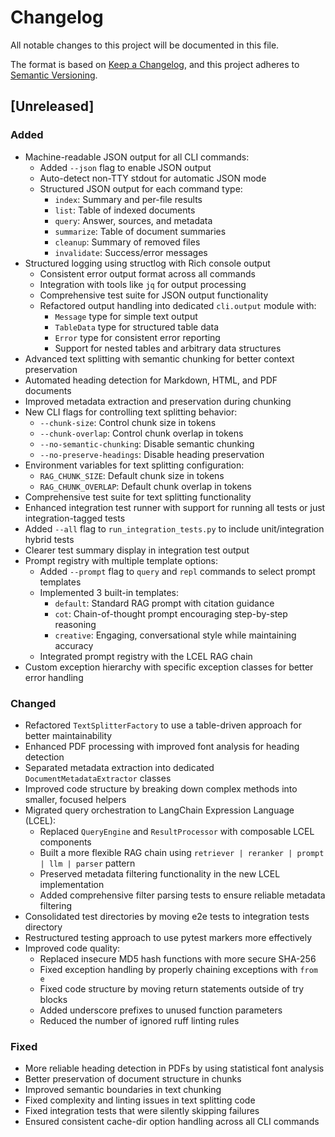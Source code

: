 # Changelog

All notable changes to this project will be documented in this file.

The format is based on [Keep a Changelog](https://keepachangelog.com/en/1.0.0/),
and this project adheres to [Semantic Versioning](https://semver.org/spec/v2.0.0.html).

## [Unreleased]

### Added
- Machine-readable JSON output for all CLI commands:
  - Added `--json` flag to enable JSON output
  - Auto-detect non-TTY stdout for automatic JSON mode
  - Structured JSON output for each command type:
    - `index`: Summary and per-file results
    - `list`: Table of indexed documents
    - `query`: Answer, sources, and metadata
    - `summarize`: Table of document summaries
    - `cleanup`: Summary of removed files
    - `invalidate`: Success/error messages
- Structured logging using structlog with Rich console output
  - Consistent error output format across all commands
  - Integration with tools like `jq` for output processing
  - Comprehensive test suite for JSON output functionality
  - Refactored output handling into dedicated `cli.output` module with:
    - `Message` type for simple text output
    - `TableData` type for structured table data
    - `Error` type for consistent error reporting
    - Support for nested tables and arbitrary data structures
- Advanced text splitting with semantic chunking for better context preservation
- Automated heading detection for Markdown, HTML, and PDF documents
- Improved metadata extraction and preservation during chunking
- New CLI flags for controlling text splitting behavior:
  - `--chunk-size`: Control chunk size in tokens
  - `--chunk-overlap`: Control chunk overlap in tokens
  - `--no-semantic-chunking`: Disable semantic chunking
  - `--no-preserve-headings`: Disable heading preservation
- Environment variables for text splitting configuration:
  - `RAG_CHUNK_SIZE`: Default chunk size in tokens
  - `RAG_CHUNK_OVERLAP`: Default chunk overlap in tokens
- Comprehensive test suite for text splitting functionality
- Enhanced integration test runner with support for running all tests or just integration-tagged tests
- Added `--all` flag to `run_integration_tests.py` to include unit/integration hybrid tests
- Clearer test summary display in integration test output
- Prompt registry with multiple template options:
  - Added `--prompt` flag to `query` and `repl` commands to select prompt templates
  - Implemented 3 built-in templates:
    - `default`: Standard RAG prompt with citation guidance
    - `cot`: Chain-of-thought prompt encouraging step-by-step reasoning
    - `creative`: Engaging, conversational style while maintaining accuracy
  - Integrated prompt registry with the LCEL RAG chain
- Custom exception hierarchy with specific exception classes for better error handling

### Changed
- Refactored `TextSplitterFactory` to use a table-driven approach for better maintainability
- Enhanced PDF processing with improved font analysis for heading detection
- Separated metadata extraction into dedicated `DocumentMetadataExtractor` classes
- Improved code structure by breaking down complex methods into smaller, focused helpers
- Migrated query orchestration to LangChain Expression Language (LCEL):
  - Replaced `QueryEngine` and `ResultProcessor` with composable LCEL components
  - Built a more flexible RAG chain using `retriever | reranker | prompt | llm | parser` pattern
  - Preserved metadata filtering functionality in the new LCEL implementation
  - Added comprehensive filter parsing tests to ensure reliable metadata filtering
- Consolidated test directories by moving e2e tests to integration tests directory
- Restructured testing approach to use pytest markers more effectively
- Improved code quality:
  - Replaced insecure MD5 hash functions with more secure SHA-256
  - Fixed exception handling by properly chaining exceptions with `from e`
  - Fixed code structure by moving return statements outside of try blocks
  - Added underscore prefixes to unused function parameters
  - Reduced the number of ignored ruff linting rules

### Fixed
- More reliable heading detection in PDFs by using statistical font analysis
- Better preservation of document structure in chunks
- Improved semantic boundaries in text chunking
- Fixed complexity and linting issues in text splitting code
- Fixed integration tests that were silently skipping failures
- Ensured consistent cache-dir option handling across all CLI commands
